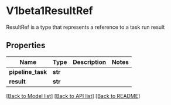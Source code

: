 # V1beta1ResultRef

ResultRef is a type that represents a reference to a task run result
## Properties
Name | Type | Description | Notes
------------ | ------------- | ------------- | -------------
**pipeline_task** | **str** |  | 
**result** | **str** |  | 

[[Back to Model list]](../README.md#documentation-for-models) [[Back to API list]](../README.md#documentation-for-api-endpoints) [[Back to README]](../README.md)


